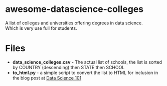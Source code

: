 # awesome-datascience-colleges
A list of colleges and universities offering degrees in data science.   
Which is very use full for students. 
# Files

* **data_science_colleges.csv** - The actual list of schools, the list is sorted by COUNTRY (descending) then STATE then SCHOOL
* **to_html.py** - a simple script to convert the list to HTML for inclusion in the blog post at [Data Science 101](http://101.datascience.community/2012/04/09/colleges-with-data-science-degrees/)
